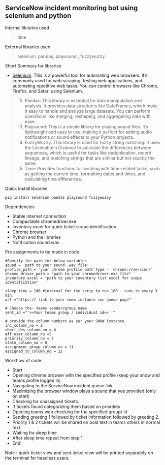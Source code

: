 ServiceNow incident monitoring bot using selenium and python
------------------------------------------------------------
Internal libraries used 

  >time

External libraries used

  >selenium, pandas, playsound , fuzzywuzzy

Short Summary for libraries
* [Selenium]([https://example.com](https://www.selenium.dev/documentation/)): This is a powerful tool for automating web browsers. It’s commonly used for web scraping, testing web applications, and automating repetitive web tasks. 	You can control browsers like Chrome, Firefox, and Safari using Selenium.
>2. Pandas: This library is essential for data manipulation and analysis. It provides data structures like DataFrames, which make it easy to handle and analyze large 	datasets. You can perform operations like merging, reshaping, and aggregating data with ease.
>3. Playsound: This is a simple library for playing sound files. It’s lightweight and easy to use, making it perfect for adding audio notifications or sound effects to 	your Python projects.
>4. FuzzyWuzzy: This library is used for fuzzy string matching. It uses the Levenshtein Distance to calculate the differences between sequences, which is useful for 	tasks like deduplication, record linkage, and matching strings that are similar but not exactly the same
>5. Time: Provides functions for working with time-related tasks, such as getting the current time, formatting dates and times, and calculating time differences.


Quick install libraries 

	pip install selenium pandas playsound fuzzywuzzy

Dependencies
  
- Stable internet connection
- Compactable chromedriver.exe
- Inventory excel for quick ticket scope identification
- Chrome browser
- Python and the libraries
- Notification sound.wav 

Pre assignments to be made in code

	#Specify the path for below variables
	sound = 'path to your sound .wav file'
	profile_path = 'your chrome profile path type -  chrome://version/'
	chrome_driver_path = "path to your chromedriver.exe file"
	inventory_excel = "path to your inventory list excel for scope identification"

	sleep_time = 180 #interval for the scrip to run 180 - runs in every 3 min.
	url ="https:// link to your snow instance inc queue page"

	# Choose the- teams sender/group name
	sent_id ="'>>Your teams group / individual id<< '"

	# provide the column numbers as per your SNOW instance.
	inc_column_no = 2
	short_des_column_no = 4
	aff_user_column_no =5
	priority_column_no = 7
	state_column_no = 8
	assignment_group_column_no = 11
	assigned_to_column_no = 12

Workflow of code.

-  Start
-  Opening chrome browser with the specified profile (keep your snow and teams profile logged in)
-  Navigating to the ServiceNow incident queue link
-  Maximizing the browser window plays a sound that you provided.(only on start)
-  Checking for unassigned tickets.
-  If tickets found categorizing them based on priorities
-  Opening teams web checking for the specified group/ id 
-  Sending greeting 1 followed by ticket information followed by greeting 2.
-  Priority 1 & 2 tickets will be shared on bold text in teams others in normal text.
-  Waiting for sleep time 
-  After sleep time repeat from step 1
-  End!

Note : quick ticket view and sent ticket view will be printed separately on the terminal for headless users.
